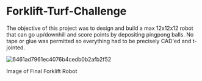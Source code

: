 # Forklift-Turf-Challenge
The objective of this project was to design and build a max 12x12x12 robot that can go up/downhill and score points by depositing pingpong balls. No tape or glue was permitted so everything had to be precisely CAD'ed and t-jointed.


![6461ad7961ec4076b4cedb0b2afb2f52](https://user-images.githubusercontent.com/21991038/127529105-36500507-1768-4a42-9ff7-4297371dea33.jpeg)

Image of Final Forklift Robot
